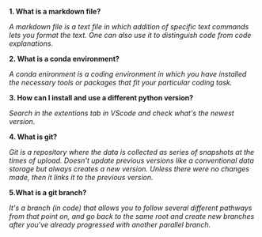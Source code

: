 **1. What is a markdown file?**

*A markdown file is a text file in which addition of specific text commands lets you format the text. One can also use it to distinguish code from code explanations.*

**2. What is a conda environment?**

*A conda enironment is a coding environment in which you have installed the necessary tools or packages that fit your particular coding task.*

**3. How can I install and use a different python version?**

*Search in the extentions tab in VScode and check what's the newest version.*

**4. What is git?**

*Git is a repository where the data is collected as series of snapshots at the times of upload. Doesn't update previous versions like a conventional data storage but always creates a new version. Unless there were no changes made, then it links it to the previous version.*

**5.What is a git branch?**

*It's a branch (in code) that allows you to follow several different pathways from that point on, and go back to the same root and create new branches after you've already progressed with another parallel branch.*
